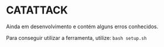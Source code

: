 # CATATTACK
Ainda em desenvolvimento e contém alguns erros conhecidos.

Para conseguir utilizar a ferramenta, utilize:
```bash setup.sh```

